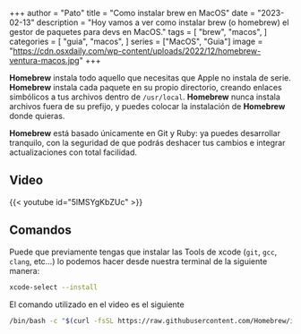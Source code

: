 +++
author = "Pato"
title = "Como instalar brew en MacOS"
date = "2023-02-13"
description = "Hoy vamos a ver como instalar brew (o homebrew) el gestor de paquetes para devs en MacOS."
tags = [
    "brew",
    "macos",
]
categories = [
    "guia",
    "macos",
]
series = ["MacOS", "Guia"]
image = "https://cdn.osxdaily.com/wp-content/uploads/2022/12/homebrew-ventura-macos.jpg"
+++

**Homebrew** instala todo aquello que necesitas que Apple no instala de serie. **Homebrew** instala cada paquete en su propio directorio, creando enlaces simbólicos a tus archivos dentro de `/usr/local`. **Homebrew** nunca instala archivos fuera de su prefijo, y puedes colocar la instalación de **Homebrew** donde quieras.

**Homebrew** está basado únicamente en Git y Ruby: ya puedes desarrollar tranquilo, con la seguridad de que podrás deshacer tus cambios e integrar actualizaciones con total facilidad.

## Video

{{< youtube id="5lMSYgKbZUc" >}}

## Comandos

Puede que previamente tengas que instalar las Tools de xcode (`git`, `gcc`, `clang`, etc…) lo podemos hacer desde nuestra terminal de la siguiente manera:

```zsh
xcode-select --install
```

El comando utilizado en el video es el siguiente

```zsh
/bin/bash -c "$(curl -fsSL https://raw.githubusercontent.com/Homebrew/install/H
```

